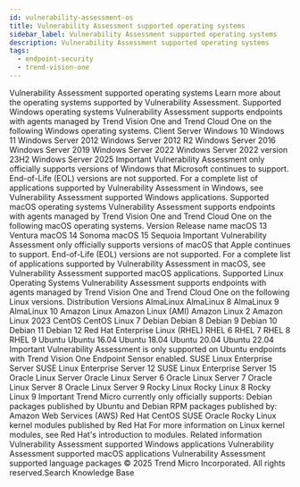 ```yaml
---
id: vulnerability-assessment-os
title: Vulnerability Assessment supported operating systems
sidebar_label: Vulnerability Assessment supported operating systems
description: Vulnerability Assessment supported operating systems
tags:
  - endpoint-security
  - trend-vision-one
---
```


 Vulnerability Assessment supported operating systems Learn more about the operating systems supported by Vulnerability Assessment. Supported Windows operating systems Vulnerability Assessment supports endpoints with agents managed by Trend Vision One and Trend Cloud One on the following Windows operating systems. Client Server Windows 10 Windows 11 Windows Server 2012 Windows Server 2012 R2 Windows Server 2016 Windows Server 2019 Windows Server 2022 Windows Server 2022 version 23H2 Windows Server 2025 Important Vulnerability Assessment only officially supports versions of Windows that Microsoft continues to support. End-of-Life (EOL) versions are not supported. For a complete list of applications supported by Vulnerability Assessment in Windows, see Vulnerability Assessment supported Windows applications. Supported macOS operating systems Vulnerability Assessment supports endpoints with agents managed by Trend Vision One and Trend Cloud One on the following macOS operating systems. Version Release name macOS 13 Ventura macOS 14 Sonoma macOS 15 Sequoia Important Vulnerability Assessment only officially supports versions of macOS that Apple continues to support. End-of-Life (EOL) versions are not supported. For a complete list of applications supported by Vulnerability Assessment in macOS, see Vulnerability Assessment supported macOS applications. Supported Linux Operating Systems Vulnerability Assessment supports endpoints with agents managed by Trend Vision One and Trend Cloud One on the following Linux versions. Distribution Versions AlmaLinux AlmaLinux 8 AlmaLinux 9 AlmaLinux 10 Amazon Linux Amazon Linux (AMI) Amazon Linux 2 Amazon Linux 2023 CentOS CentOS Linux 7 Debian Debian 8 Debian 9 Debian 10 Debian 11 Debian 12 Red Hat Enterprise Linux (RHEL) RHEL 6 RHEL 7 RHEL 8 RHEL 9 Ubuntu Ubuntu 16.04 Ubuntu 18.04 Ubuntu 20.04 Ubuntu 22.04 Important Vulnerability Assessment is only supported on Ubuntu endpoints with Trend Vision One Endpoint Sensor enabled. SUSE Linux Enterprise Server SUSE Linux Enterprise Server 12 SUSE Linux Enterprise Server 15 Oracle Linux Server Oracle Linux Server 6 Oracle Linux Server 7 Oracle Linux Server 8 Oracle Linux Server 9 Rocky Linux Rocky Linux 8 Rocky Linux 9 Important Trend Micro currently only officially supports: Debian packages published by Ubuntu and Debian RPM packages published by: Amazon Web Services (AWS) Red Hat CentOS SUSE Oracle Rocky Linux kernel modules published by Red Hat For more information on Linux kernel modules, see Red Hat's introduction to modules. Related information Vulnerability Assessment supported Windows applications Vulnerability Assessment supported macOS applications Vulnerability Assessment supported language packages © 2025 Trend Micro Incorporated. All rights reserved.Search Knowledge Base